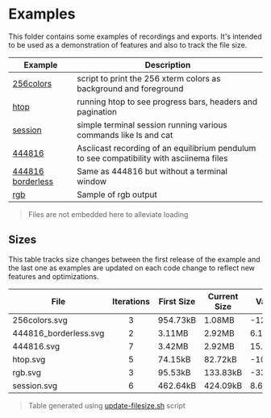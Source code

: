 # Examples

This folder contains some examples of recordings and exports.
It's intended to be used as a demonstration of features and also to track the file size.

| Example                                    | Description                                                                              |
| ------------------------------------------ | ---------------------------------------------------------------------------------------- |
| [256colors](256colors.svg)                 | script to print the 256 xterm colors as background and foreground                        |
| [htop](htop.svg)                           | running htop to see progress bars, headers and pagination                                |
| [session](session.svg)                     | simple terminal session running various commands like ls and cat                         |
| [444816](444816.svg)                       | Asciicast recording of an equilibrium pendulum to see compatibility with asciinema files |
| [444816 borderless](444816_borderless.svg) | Same as 444816 but without a terminal window                                             |
| [rgb](rgb.svg)                             | Sample of rgb output                                                                     |

> Files are not embedded here to alleviate loading

## Sizes

This table tracks size changes between the first release of the example and the last one as examples are updated on each code change to reflect new features and optimizations.

<!--SIZES_START-->
| File | Iterations | First Size | Current Size | Variation |
|------|:----------:|------------|--------------|-----------|
| 256colors.svg | 3 | 954.73kB | 1.08MB | -12.1900% |
| 444816_borderless.svg | 2 | 3.11MB | 2.92MB | 6.1700% |
| 444816.svg | 7 | 3.42MB | 2.92MB | 15.6200% |
| htop.svg | 5 | 74.15kB | 82.72kB | -10.9300% |
| rgb.svg | 3 | 95.53kB | 133.83kB | -33.3900% |
| session.svg | 6 | 462.64kB | 424.09kB | 8.6900% |

<!--SIZES_END-->

> Table generated using [update-filesize.sh](/scripts/update-filesize.sh) script
